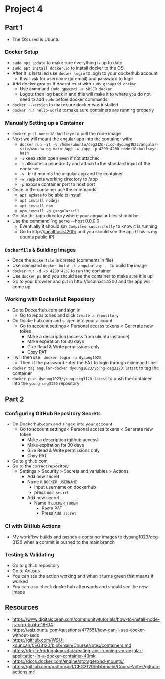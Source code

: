 # Project 4

## Part 1
- The OS used is Ubuntu
### Docker Setup
- `sudo apt update` to make sure everything is up to date
- `sudo apt install docker.io` to install docker to the OS
- After it is installed use `docker login` to login to your dockerhub account
  - It will ask for username (or email) and password to login
- Add docker groups if doesnt exist with `sudo groupadd docker`
  - Use command `sudo gpasswd -a $USER docker`
  - Logout then log back in and this will make it to where you do not need to add `sudo` before docker commands
- `docker --version` to make sure docker was installed
- `docker run hello-world` to make sure containers are running properly
  
### Manually Setting up a Container
- `docker pull node:18-bullseye` to pull the node image
- Next we will mount the angular app into the container with:
  - `docker run -it -v /home/ubuntu/ceg3120-cicd-dyoung1023/angular-site/wsu-hw-ng-main:/app -w /app -p 4200:4200 node:18-bullseye bash `
  - `-i` keep stdin open even if not attached
  - `-t` allocates a psuedo-tty and attach to the standard input of the container
  -  `-v ` bind mounts the angular app and the container
  -  `-w /app` sets working directory to /app
  -  `-p` expose container port to host port
- Once in the container use the commands:
  - `apt update` to be able to install
  - `apt install nodejs`
  - `apt install npm`
  - `npm install -g @angular/cli`
- Go into the /app directory where your angualar files should be
- Use the command `ng serve --host 0.0.0.0
  - Eventually it should say `Compiled successfully` to know it is running
  - Go to http://[localhost:4200/](http://54.234.217.189:4200/) and you should see the app (This is my ubuntu public IP)
    
### `Dockerfile` & Building Images
- Once the `Dockerfile` is created (comments in file)
- Use command `docker build -t angular-app . ` to build the image
- `docker run -d -p 4200:4200` to run the container
- Use `docker ps` and you should see the container to make sure it is up
- Go to your browser and put in http://localhost:4200 and the app will come up

### Working with DockerHub Repository 
- Go to Dockerhub.com and sign in
  - Go to repositories and click `Create a repository`
- On Dockerhub.com and singed into your account
  - Go to account settings < Personal access tokens < Generate new token
    - Make a description (access from ubuntu instance)
    - Make expiration for 30 days
    - Give Read & Write permissions only
    - Copy PAT
- I will then use ` docker login -u dyoung1023`
  - Then at the password enter the PAT to login through command line
- `docker tag angular-docker dyoung1023/young-ceg3120:latest` to tag the container
- `docker push dyoung1023/young-ceg3120:latest` to push the container into the `young-ceg3120` repository

## Part 2
### Configuring GitHub Repository Secrets
- On Dockerhub.com and singed into your account
  - Go to account settings < Personal access tokens < Generate new token
    - Make a description (github access)
    - Make expiration for 30 days
    - Give Read & Write permissions only
    - Copy PAT
- Go to github.com
- Go to the correct repository
  - Settings > Security > Secrets and variables > Actions
    - Add new secret
    - Name it `DOCKER_USERNAME`
      - Input username on dockerhub
      - press `Add secret`
    - Add new secret
      - Name it `DOCKER_TOKEN`
        - Paste PAT
        - Press `Add secret`

### CI with GitHub Actions
- My workflow builds and pushes a container images to dyoung1023/ceg-3120 when a commit is pushed to the main branch
### Testing & Validating
- Go to github repository
- Go to Actions
- You can see the action working and when it turns green that means it worked
- You can also check dockerhub afterwards and should see the new image

## Resources
* https://www.digitalocean.com/community/tutorials/how-to-install-node-js-on-ubuntu-18-04
* https://askubuntu.com/questions/477551/how-can-i-use-docker-without-sudo
* https://github.com/WSU-kduncan/CEG3120/blob/main/CourseNotes/containers.md
* https://dev.to/rodrigokamada/creating-and-running-an-angular-application-in-a-docker-container-40mk
* https://docs.docker.com/engine/storage/bind-mounts/
* https://github.com/pattonsgirl/CEG3120/blob/main/CourseNotes/github-actions.md
